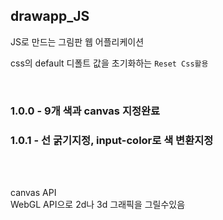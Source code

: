 ## drawapp_JS

JS로 만드는 그림판 웹 어플리케이션

css의 default 디폴트 값을 초기화하는 `Reset Css활용`

<br>

### 1.0.0 - 9개 색과 canvas 지정완료

### 1.0.1 - 선 굵기지정, input-color로 색 변환지정

<br>

<br>

canvas API  
WebGL API으로 2d나 3d 그래픽을 그릴수있음
